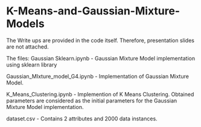 # K-Means-and-Gaussian-Mixture-Models

The Write ups are provided in the code itself. Therefore, presentation slides are not attached.

The files:
Gaussian Sklearn.ipynb - Gaussian Mixture Model implementation using sklearn library

Gaussian_MIxture_model_G4.ipynb - Implementation of Gaussian Mixture Model.

K_Means_Clustering.ipynb - Implemention of K Means Clustering. Obtained parameters are considered as the initial parameters for the 
                           Gaussian Mixture Model implementation.

dataset.csv - Contains 2 attributes and 2000 data instances.
